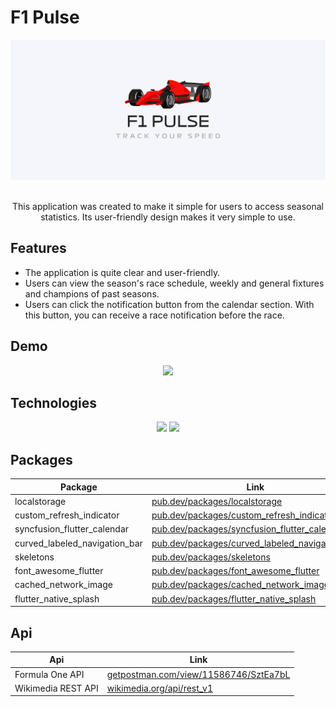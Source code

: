 <p align="center">
  <h1> F1 Pulse </h1>
</p>

<p align="center">
  <img src="assets/banner.png" >
</p>

<p align="center">
  <br>
  This application was created to make it simple for users to access seasonal statistics. Its user-friendly design makes it very simple to use.
</p>

## Features
- The application is quite clear and user-friendly.
- Users can view the season's race schedule, weekly and general fixtures and champions of past seasons.
- Users can click the notification button from the calendar section. With this button, you can receive a race notification before the race.

## Demo

<p align="center">
  <img src="assets/preview/demo.gif" width="200" >

</p>


## Technologies
<p align="center">
  <img src="https://img.shields.io/badge/Flutter-02569B?style=for-the-badge&logo=flutter&logoColor=white" />
  <img src="https://img.shields.io/badge/Dart-0175C2?style=for-the-badge&logo=dart&logoColor=white" />
</p>
 
## Packages
| Package | Link |
| ------ | ------ |
| localstorage | [pub.dev/packages/localstorage](https://pub.dev/packages/localstorage) |
| custom_refresh_indicator | [pub.dev/packages/custom_refresh_indicator](https://pub.dev/packages/custom_refresh_indicator) |
| syncfusion_flutter_calendar | [pub.dev/packages/syncfusion_flutter_calendar](https://pub.dev/packages/syncfusion_flutter_calendar) |
| curved_labeled_navigation_bar | [pub.dev/packages/curved_labeled_navigation_bar](https://pub.dev/packages/curved_labeled_navigation_bar) |
| skeletons | [pub.dev/packages/skeletons](https://pub.dev/packages/skeletons) |
| font_awesome_flutter | [pub.dev/packages/font_awesome_flutter](https://pub.dev/packages/font_awesome_flutter) </a> |
| cached_network_image | [pub.dev/packages/cached_network_image](https://pub.dev/packages/cached_network_image) |
| flutter_native_splash | [pub.dev/packages/flutter_native_splash](https://pub.dev/packages/flutter_native_splash) |

## Api
| Api | Link |
| ------ | ------ |
| Formula One API | <a href = "https://documenter.getpostman.com/view/11586746/SztEa7bL"> getpostman.com/view/11586746/SztEa7bL </a>| 
| Wikimedia REST API | <a href = "https://wikimedia.org/api/rest_v1/"> wikimedia.org/api/rest_v1 </a>|

